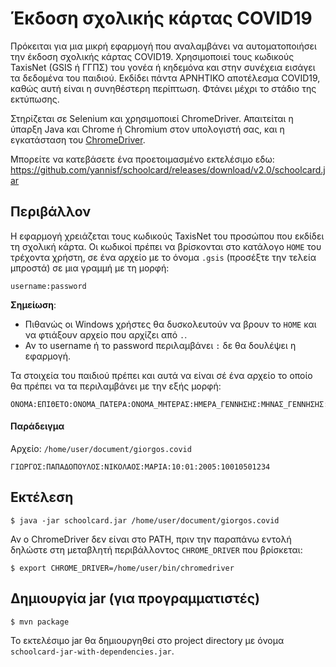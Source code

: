 # Έκδοση σχολικής κάρτας COVID19

Πρόκειται για μια μικρή εφαρμογή που αναλαμβάνει να αυτοματοποιήσει την έκδοση σχολικής κάρτας COVID19.
Χρησιμοποιεί τους κωδικούς TaxisNet (GSIS ή ΓΓΠΣ) του γονέα ή κηδεμόνα και στην συνέχεια εισάγει τα δεδομένα του παιδιού.
Εκδίδει πάντα ΑΡΝΗΤΙΚΟ αποτέλεσμα COVID19, καθώς αυτή είναι η συνηθέστερη περίπτωση.
Φτάνει μέχρι το στάδιο της εκτύπωσης.

Στηρίζεται σε Selenium και χρησιμοποιεί ChromeDriver. 
Απαιτείται η ύπαρξη Java και Chrome ή Chromium στον υπολογιστή σας, και η εγκατάσταση του [ChromeDriver](https://chromedriver.chromium.org/downloads).

Μπορείτε να κατεβάσετε ένα προετοιμασμένο εκτελέσιμο εδω: https://github.com/yannisf/schoolcard/releases/download/v2.0/schoolcard.jar

## Περιβάλλον

Η εφαρμογή χρειάζεται τους κωδικούς TaxisNet του προσώπου που εκδίδει τη σχολική κάρτα.
Οι κωδικοί πρέπει να βρίσκονται στο κατάλογο `HOME` του τρέχοντα χρήστη, 
σε ένα αρχείο με το όνομα `.gsis` (προσέξτε την τελεία μπροστά) σε μια γραμμή με τη μορφή:
```
username:password
```
**Σημείωση**:
- Πιθανώς οι Windows χρήστες θα δυσκολευτούν να βρουν το `HOME` και να φτιάξουν αρχείο που αρχίζει από `.`.
- Αν το username ή το password περιλαμβάνει `:` δε θα δουλέψει η εφαρμογή.

Τα στοιχεία του παιδιού πρέπει και αυτά να είναι σέ ένα αρχείο το οποίο θα πρέπει να τα περιλαμβάνει με την εξής μορφή:

```
ΟΝΟΜΑ:ΕΠΙΘΕΤΟ:ΟΝΟΜΑ_ΠΑΤΕΡΑ:ΟΝΟΜΑ_ΜΗΤΕΡΑΣ:ΗΜΕΡΑ_ΓΕΝΝΗΣΗΣ:ΜΗΝΑΣ_ΓΕΝΝΗΣΗΣ:ΧΡΟΝΙΑ_ΓΕΝΗΣΣΗΣ:ΑΜΚΑ
```

#### Παράδειγμα
Αρχείο: `/home/user/document/giorgos.covid`

```
ΓΙΩΡΓΟΣ:ΠΑΠΑΔΟΠΟΥΛΟΣ:ΝΙΚΟΛΑΟΣ:ΜΑΡΙΑ:10:01:2005:10010501234
```

## Εκτέλεση

    $ java -jar schoolcard.jar /home/user/document/giorgos.covid

Αν ο ChromeDriver δεν είναι στο PATH, πριν την παραπάνω εντολή δηλώστε στη μεταβλητή περιβάλλοντος `CHROME_DRIVER` που βρίσκεται:

    $ export CHROME_DRIVER=/home/user/bin/chromedriver

## Δημιουργία jar (για προγραμματιστές)

    $ mvn package

Το εκτελέσιμο jar θα δημιουργηθεί στο project directory με όνομα `schoolcard-jar-with-dependencies.jar`. 
